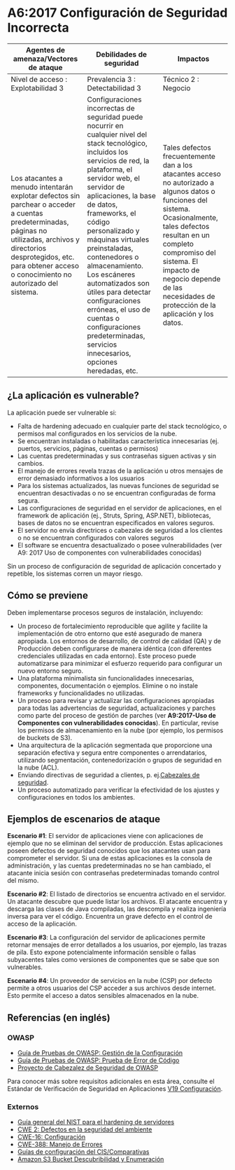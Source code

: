 # A6:2017 Configuración de Seguridad Incorrecta

| Agentes de amenaza/Vectores de ataque | Debilidades de seguridad         |      Impactos       |
| -- | -- | -- |
| Nivel de acceso : Explotabilidad 3    | Prevalencia 3 : Detectabilidad 3 | Técnico 2 : Negocio |
Los atacantes a menudo intentarán explotar defectos sin parchear o acceder a cuentas predeterminadas, páginas no utilizadas, archivos y directorios desprotegidos, etc. para obtener acceso o conocimiento no autorizado del sistema. | Configuraciones incorrectas de seguridad puede nocurrir en cualquier nivel del stack tecnológico, incluidos los servicios de red, la plataforma, el servidor web, el servidor de aplicaciones, la base de datos, frameworks, el código personalizado y máquinas virtuales preinstaladas, contenedores o almacenamiento. Los escáneres automatizados son útiles para detectar configuraciones erróneas, el uso de cuentas o configuraciones predeterminadas, servicios innecesarios, opciones heredadas, etc. | Tales defectos frecuentemente dan a los atacantes acceso no autorizado a algunos datos o funciones del sistema. Ocasionalmente, tales defectos resultan en un completo compromiso del sistema. El impacto de negocio depende de las necesidades de protección de la aplicación y los datos. |

## ¿La aplicación es vulnerable?

La aplicación puede ser vulnerable si:

* Falta de hardening adecuado en cualquier parte del stack tecnológico, o permisos mal configurados en los servicios de la nube.
* Se encuentran instaladas o habilitadas característica innecesarias (ej. puertos, servicios, páginas, cuentas o permisos)
* Las cuentas predeterminadas y sus contraseñas siguen activas y sin cambios.
* El manejo de errores revela trazas de la aplicación u otros mensajes de error demasiado informativos a los usuarios
* Para los sistemas actualizados, las nuevas funciones de seguridad se encuentran desactivadas o no se encuentran configuradas de forma segura.
* Las configuraciones de seguridad en el servidor de aplicaciones, en el framework de aplicación (ej., Struts, Spring, ASP.NET), bibliotecas, bases de datos no se encuentran especificados en valores seguros.
* El servidor no envía directrices o cabezales de seguridad a los clientes o no se encuentran configurados con valores seguros
* El software se encuentra desactualizado o posee vulnerabilidades (ver A9: 2017 Uso de componentes con vulnerabilidades conocidas)

Sin un proceso de configuración de seguridad de aplicación concertado y repetible, los sistemas corren un mayor riesgo.

## Cómo se previene

Deben implementarse procesos seguros de instalación, incluyendo:

* Un proceso de fortalecimiento reproducible que agilite y facilite la implementación de otro entorno que esté asegurado de manera apropiada. Los entornos de desarrollo, de control de calidad (QA)  y de Producción deben configurarse de manera idéntica (con diferentes credenciales utilizadas en cada entorno). Este proceso puede automatizarse para minimizar el esfuerzo requerido para configurar un nuevo entorno seguro.
* Una plataforma minimalista sin funcionalidades innecesarias, componentes, documentación o ejemplos. Elimine o no instale frameworks y funcionalidades no utilizadas.
* Un proceso para revisar y actualizar las configuraciones apropiadas para todas las advertencias de seguridad, actualizaciones y parches como parte del proceso de gestión de parches (ver **A9:2017-Uso de Componentes con vulnerabilidades conocidas**). En particular, revise los permisos de almacenamiento en la nube (por ejemplo, los permisos de buckets de S3).
* Una arquitectura de la aplicación segmentada que proporcione una separación efectiva y segura entre componentes o arrendatarios, utilizando segmentación, contenedorización o grupos de seguridad en la nube (ACL).
* Enviando directivas de seguridad a clientes, p. ej.[Cabezales de seguridad](https://wiki.owasp.org/index.php/OWASP_Secure_Headers_Project).
* Un proceso automatizado para verificar la efectividad de los ajustes y configuraciones en todos los ambientes.

## Ejemplos de escenarios de ataque

**Escenario #1**: El servidor de aplicaciones viene con aplicaciones de ejemplo que no se eliminan del servidor de producción. Estas aplicaciones  poseen defectos de seguridad conocidos que los atacantes usan para comprometer el servidor. Si una de estas aplicaciones es la consola de administración, y las cuentas predeterminadas no se han cambiado, el atacante inicia sesión con contraseñas predeterminadas tomando control del mismo.

**Escenario #2**: El listado de directorios se encuentra activado en el servidor. Un atacante descubre que puede listar los archivos. El atacante encuentra y descarga las clases de Java compiladas, las descompila y realiza ingeniería inversa para ver el código. Encuentra un grave defecto en el control de acceso de la aplicación.

**Escenario #3**: La configuración del servidor de aplicaciones permite retornar mensajes de error detallados a los usuarios, por ejemplo, las trazas de pila. Esto expone potencialmente información sensible o fallas subyacentes tales como versiones de componentes que se sabe que son vulnerables.

**Escenario #4**: Un proveedor de servicios en la nube (CSP) por defecto permite a otros usuarios del CSP acceder a sus archivos desde internet. Esto permite el acceso a datos sensibles almacenados en la nube.


## Referencias (en inglés)

### OWASP

* [Guía de Pruebas de OWASP: Gestión de la Configuración](https://wiki.owasp.org/index.php/Testing_for_configuration_management)
* [Guía de Pruebas de OWASP: Prueba de Error de Código](https://wiki.owasp.org/index.php/Testing_for_Error_Code_(OWASP-IG-006))
* [Proyecto de Cabezalez de Seguridad de OWASP](https://wiki.owasp.org/index.php/OWASP_Secure_Headers_Project)

Para conocer más sobre requisitos adicionales en esta área, consulte el Estándar de Verificación de Seguridad en Aplicaciones [V19 Configuración](https://wiki.owasp.org/index.php/ASVS_V19_Configuration).

### Externos

* [Guía general del NIST para el hardening de servidores]((https://csrc.nist.gov/publications/detail/sp/800-123/final))
* [CWE 2: Defectos en la seguridad del ambiente](https://cwe.mitre.org/data/definitions/2.html)
* [CWE-16: Configuración](https://cwe.mitre.org/data/definitions/16.html)
* [CWE-388: Manejo de Errores](https://cwe.mitre.org/data/definitions/388.html)
* [Guías de configuración del CIS/Comparativas](https://www.cisecurity.org/cis-benchmarks/)
* [Amazon S3 Bucket Descubribilidad y Enumeración](https://blog.websecurify.com/2017/10/aws-s3-bucket-discovery.html)








